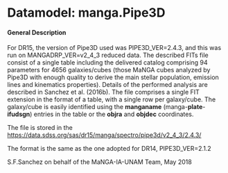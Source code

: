 
# Datamodel: manga.Pipe3D



#### General Description
<p>For DR15, the version of Pipe3D used was PIPE3D_VER=2.4.3, and this was run on MANGADRP_VER=v2_4_3 reduced data.
The described FITs file consist of a single table including the delivered catalog comprising 94 parameters for 4656 galaxies/cubes (those MaNGA cubes analyzed by Pipe3D with enough quality to derive the main stellar population, emission lines and kinematics properties).
Details of the performed analysis are described in <a ref="http://adsabs.harvard.edu/abs/2016RMxAA..52..171Sttp://adsabs.harvard.edu/abs/2016RMxAA..52..171S">Sanchez et al. (2016b)</a>. The file comprises a single FIT extension in the format of a table, with a single row per galaxy/cube. The galaxy/cube is
easily identified using the <b>manganame</b> (manga-<b>plate</b>-<b>ifudsgn</b>) entries in the table
or the <b>objra</b> and <b>objdec</b> coordinates.</p>
<p>The file is stored in the
<a href="https://data.sdss.org/sas/dr15/manga/spectro/pipe3d/v2_4_3/2.4.3/">https://data.sdss.org/sas/dr15/manga/spectro/pipe3d/v2_4_3/2.4.3/</a></p>
<p>The format is the same as the one adopted for DR14, PIPE3D_VER=2.1.2</p>
<p>S.F.Sanchez on behalf of the MaNGA-IA-UNAM Team, May 2018</p>


